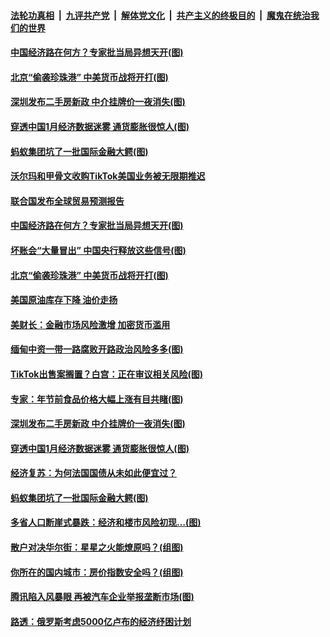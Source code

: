 ####  [法轮功真相](../../../../basic/blob/master/README.md?t=02120531) &nbsp;|&nbsp; [九评共产党](../../../../9ping.md/blob/master/README.md?t=02120531) &nbsp;|&nbsp; [解体党文化](../../../../jtdwh.md/blob/master/README.md?t=02120531)  &nbsp;|&nbsp; [共产主义的终极目的](../../../../gczydzjmd.md/blob/master/README.md?t=02120531) &nbsp;|&nbsp; [魔鬼在统治我们的世界](../../../../mgztzwmdsj.md/blob/master/README.md?t=02120531) 

#### [中国经济路在何方？专家批当局异想天开(图)](../pages/p5/962241.md?t=02120531) 

#### [北京“偷袭珍珠港” 中美货币战将开打(图)](../pages/p5/962216.md?t=02120531) 


#### [深圳发布二手房新政 中介挂牌价一夜消失(图)](../pages/p5/962127.md?t=02120531) 

#### [穿透中国1月经济数据迷雾 通货膨胀很惊人(图)](../pages/p5/962111.md?t=02120531) 

#### [蚂蚁集团坑了一批国际金融大鳄(图)](../pages/p5/962090.md?t=02120531) 

#### [沃尔玛和甲骨文收购TikTok美国业务被无限期推迟](../pages/p5/962245.md?t=02120531) 

#### [联合国发布全球贸易预测报告](../pages/p5/962243.md?t=02120531) 

#### [中国经济路在何方？专家批当局异想天开(图)](../pages/p5/962241.md?t=02120531) 

#### [坏账会“大量冒出” 中国央行释放这些信号(图)](../pages/p5/962238.md?t=02120531) 

#### [北京“偷袭珍珠港” 中美货币战将开打(图)](../pages/p5/962216.md?t=02120531) 

#### [美国原油库存下降 油价走扬](../pages/p5/962218.md?t=02120531) 

#### [美财长：金融市场风险激增 加密货币滥用](../pages/p5/962217.md?t=02120531) 

#### [缅甸中资一带一路腐败开路政治风险多多(图)](../pages/p5/962154.md?t=02120531) 

#### [TikTok出售案搁置？白宫：正在审议相关风险(图)](../pages/p5/962150.md?t=02120531) 

#### [专家：年节前食品价格大幅上涨有目共睹(图)](../pages/p5/962140.md?t=02120531) 


#### [深圳发布二手房新政 中介挂牌价一夜消失(图)](../pages/p5/962127.md?t=02120531) 

#### [穿透中国1月经济数据迷雾 通货膨胀很惊人(图)](../pages/p5/962111.md?t=02120531) 

#### [经济复苏：为何法国国债从未如此便宜过？](../pages/p5/962096.md?t=02120531) 

#### [蚂蚁集团坑了一批国际金融大鳄(图)](../pages/p5/962090.md?t=02120531) 

#### [多省人口断崖式暴跌：经济和楼市风险初现…(图)](../pages/p5/962044.md?t=02120531) 

#### [散户对决华尔街：星星之火能燎原吗？(组图)](../pages/p5/962035.md?t=02120531) 

#### [你所在的国内城市：房价指数安全吗？(组图)](../pages/p5/962039.md?t=02120531) 

#### [腾讯陷入风暴眼 再被汽车企业举报垄断市场(图)](../pages/p5/962015.md?t=02120531) 

#### [路透：俄罗斯考虑5000亿卢布的经济纾困计划](../pages/p5/961988.md?t=02120531) 

